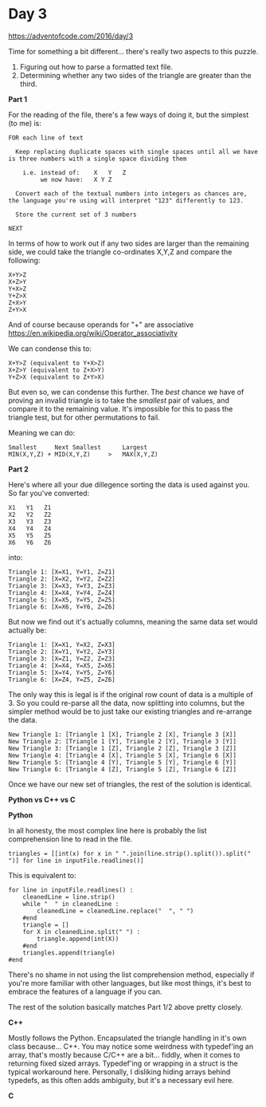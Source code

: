 # Day 3

https://adventofcode.com/2016/day/3

Time for something a bit different... there's really two aspects to this puzzle.

1. Figuring out how to parse a formatted text file.
2. Determining whether any two sides of the triangle are greater than the third.

**Part 1**

For the reading of the file, there's a few ways of doing it, but the simplest (to me) is:

    FOR each line of text
    
      Keep replacing duplicate spaces with single spaces until all we have is three numbers with a single space dividing them
      
        i.e. instead of:    X   Y   Z
             we now have:   X Y Z

      Convert each of the textual numbers into integers as chances are, the language you're using will interpret "123" differently to 123.

      Store the current set of 3 numbers

    NEXT

In terms of how to work out if any two sides are larger than the remaining side, we could take the triangle co-ordinates X,Y,Z and compare the following:

    X+Y>Z
    X+Z>Y
    Y+X>Z
    Y+Z>X
    Z+X>Y
    Z+Y>X

And of course because operands for "+" are associative https://en.wikipedia.org/wiki/Operator_associativity

We can condense this to:

    X+Y>Z (equivalent to Y+X>Z)
    X+Z>Y (equivalent to Z+X>Y)
    Y+Z>X (equivalent to Z+Y>X)

But even so, we can condense this further.  The *best* chance we have of proving an invalid triangle is to take the *smallest* pair of values, and compare it to the remaining value.  It's impossible for this to pass the triangle test, but for other permutations to fail.

Meaning we can do:

    Smallest     Next Smallest      Largest
    MIN(X,Y,Z) + MID(X,Y,Z)     >   MAX(X,Y,Z)

**Part 2**

Here's where all your due dillegence sorting the data is used against you.  So far you've converted:

    X1   Y1   Z1
    X2   Y2   Z2
    X3   Y3   Z3
    X4   Y4   Z4
    X5   Y5   Z5
    X6   Y6   Z6

into:

    Triangle 1: [X=X1, Y=Y1, Z=Z1]
    Triangle 2: [X=X2, Y=Y2, Z=Z2]
    Triangle 3: [X=X3, Y=Y3, Z=Z3]
    Triangle 4: [X=X4, Y=Y4, Z=Z4]
    Triangle 5: [X=X5, Y=Y5, Z=Z5]
    Triangle 6: [X=X6, Y=Y6, Z=Z6]

But now we find out it's actually columns, meaning the same data set would actually be:

    Triangle 1: [X=X1, Y=X2, Z=X3]
    Triangle 2: [X=Y1, Y=Y2, Z=Y3]
    Triangle 3: [X=Z1, Y=Z2, Z=Z3]
    Triangle 4: [X=X4, Y=X5, Z=X6]
    Triangle 5: [X=Y4, Y=Y5, Z=Y6]
    Triangle 6: [X=Z4, Y=Z5, Z=Z6]

The only way this is legal is if the original row count of data is a multiple of 3.  So you could re-parse all the data, now splitting into columns, but the simpler method would be to just take our existing triangles and re-arrange the data.

    New Triangle 1: [Triangle 1 [X], Triangle 2 [X], Triangle 3 [X]]
    New Triangle 2: [Triangle 1 [Y], Triangle 2 [Y], Triangle 3 [Y]]
    New Triangle 3: [Triangle 1 [Z], Triangle 2 [Z], Triangle 3 [Z]]
    New Triangle 4: [Triangle 4 [X], Triangle 5 [X], Triangle 6 [X]]
    New Triangle 5: [Triangle 4 [Y], Triangle 5 [Y], Triangle 6 [Y]]
    New Triangle 6: [Triangle 4 [Z], Triangle 5 [Z], Triangle 6 [Z]]

Once we have our new set of triangles, the rest of the solution is identical.

**Python vs C++ vs C**

**Python**

In all honesty, the most complex line here is probably the list comprehension line to read in the file.

    triangles = [[int(x) for x in " ".join(line.strip().split()).split(" ")] for line in inputFile.readlines()]

This is equivalent to:

    for line in inputFile.readlines() :
        cleanedLine = line.strip()
        while "  " in cleanedLine :
            cleanedLine = cleanedLine.replace("  ", " ")
        #end
        triangle = []
        for X in cleanedLine.split(" ") :
            triangle.append(int(X))
        #end
        triangles.append(triangle)
    #end

There's no shame in not using the list comprehension method, especially if you're more familiar with other languages, but like most things, it's best to embrace the features of a language if you can.

The rest of the solution basically matches Part 1/2 above pretty closely.

**C++**

Mostly follows the Python.  Encapsulated the triangle handling in it's own class because... C++.  You may notice some weirdness with typedef'ing an array, that's mostly because C/C++ are a bit... fiddly, when it comes to returning fixed sized arrays.  Typedef'ing or wrapping in a struct is the typical workaround here.  Personally, I disliking hiding arrays behind typedefs, as this often adds ambiguity, but it's a necessary evil here.

**C**
